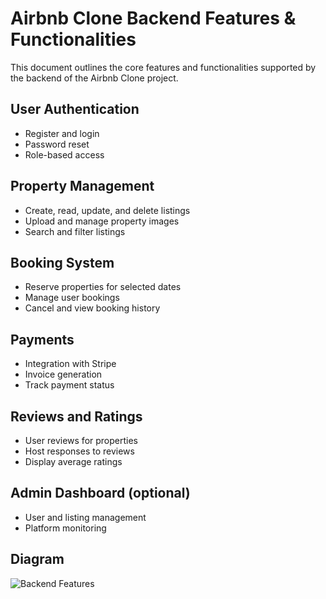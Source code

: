 # Airbnb Clone Backend Features & Functionalities

This document outlines the core features and functionalities supported by the backend of the Airbnb Clone project.

##  User Authentication
- Register and login
- Password reset
- Role-based access

##  Property Management
- Create, read, update, and delete listings
- Upload and manage property images
- Search and filter listings

## Booking System
- Reserve properties for selected dates
- Manage user bookings
- Cancel and view booking history

## Payments
- Integration with Stripe
- Invoice generation
- Track payment status

## Reviews and Ratings
- User reviews for properties
- Host responses to reviews
- Display average ratings

## Admin Dashboard (optional)
- User and listing management
- Platform monitoring

##  Diagram
![Backend Features](c:\Users\ADMIN\Downloads\alx-airbnb-project-documentation.drawio.png)
